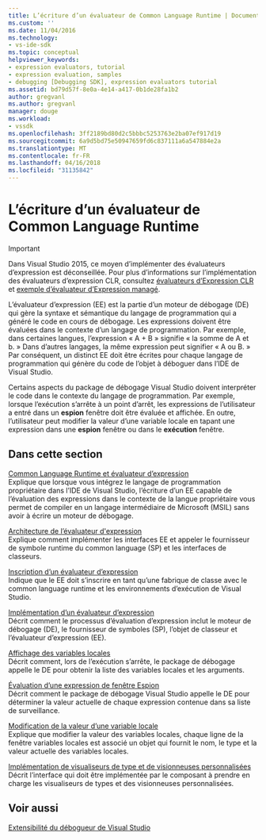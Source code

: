 ```yaml
---
title: L’écriture d’un évaluateur de Common Language Runtime | Documents Microsoft
ms.custom: ''
ms.date: 11/04/2016
ms.technology:
- vs-ide-sdk
ms.topic: conceptual
helpviewer_keywords:
- expression evaluators, tutorial
- expression evaluation, samples
- debugging [Debugging SDK], expression evaluators tutorial
ms.assetid: bd79d57f-8e0a-4e14-a417-0b1de28fa1b2
author: gregvanl
ms.author: gregvanl
manager: douge
ms.workload:
- vssdk
ms.openlocfilehash: 3ff2189bd80d2c5bbbc5253763e2ba07ef917d19
ms.sourcegitcommit: 6a9d5bd75e50947659fd6c837111a6a547884e2a
ms.translationtype: MT
ms.contentlocale: fr-FR
ms.lasthandoff: 04/16/2018
ms.locfileid: "31135842"
---
```

# <a name="writing-a-common-language-runtime-expression-evaluator"></a>L’écriture d’un évaluateur de Common Language Runtime
> [!IMPORTANT]
>  Dans Visual Studio 2015, ce moyen d’implémenter des évaluateurs d’expression est déconseillée. Pour plus d’informations sur l’implémentation des évaluateurs d’expression CLR, consultez [évaluateurs d’Expression CLR](https://github.com/Microsoft/ConcordExtensibilitySamples/wiki/CLR-Expression-Evaluators) et [exemple d’évaluateur d’Expression managé](https://github.com/Microsoft/ConcordExtensibilitySamples/wiki/Managed-Expression-Evaluator-Sample).  
  
 L’évaluateur d’expression (EE) est la partie d’un moteur de débogage (DE) qui gère la syntaxe et sémantique du langage de programmation qui a généré le code en cours de débogage. Les expressions doivent être évaluées dans le contexte d’un langage de programmation. Par exemple, dans certaines langues, l’expression « A + B » signifie « la somme de A et b. » Dans d’autres langages, la même expression peut signifier « A ou B. » Par conséquent, un distinct EE doit être écrites pour chaque langage de programmation qui génère du code de l’objet à déboguer dans l’IDE de Visual Studio.  
  
 Certains aspects du package de débogage Visual Studio doivent interpréter le code dans le contexte du langage de programmation. Par exemple, lorsque l’exécution s’arrête à un point d’arrêt, les expressions de l’utilisateur a entré dans un **espion** fenêtre doit être évaluée et affichée. En outre, l’utilisateur peut modifier la valeur d’une variable locale en tapant une expression dans une **espion** fenêtre ou dans le **exécution** fenêtre.  
  
## <a name="in-this-section"></a>Dans cette section  
 [Common Language Runtime et évaluateur d’expression](../../extensibility/debugger/common-language-runtime-and-expression-evaluation.md)  
 Explique que lorsque vous intégrez le langage de programmation propriétaire dans l’IDE de Visual Studio, l’écriture d’un EE capable de l’évaluation des expressions dans le contexte de la langue propriétaire vous permet de compiler en un langage intermédiaire de Microsoft (MSIL) sans avoir à écrire un moteur de débogage.  
  
 [Architecture de l’évaluateur d'expression](../../extensibility/debugger/expression-evaluator-architecture.md)  
 Explique comment implémenter les interfaces EE et appeler le fournisseur de symbole runtime du common language (SP) et les interfaces de classeurs.  
  
 [Inscription d’un évaluateur d’expression](../../extensibility/debugger/registering-an-expression-evaluator.md)  
 Indique que le EE doit s’inscrire en tant qu’une fabrique de classe avec le common language runtime et les environnements d’exécution de Visual Studio.  
  
 [Implémentation d’un évaluateur d’expression](../../extensibility/debugger/implementing-an-expression-evaluator.md)  
 Décrit comment le processus d’évaluation d’expression inclut le moteur de débogage (DE), le fournisseur de symboles (SP), l’objet de classeur et l’évaluateur d’expression (EE).  
  
 [Affichage des variables locales](../../extensibility/debugger/displaying-locals.md)  
 Décrit comment, lors de l’exécution s’arrête, le package de débogage appelle le DE pour obtenir la liste des variables locales et les arguments.  
  
 [Évaluation d’une expression de fenêtre Espion](../../extensibility/debugger/evaluating-a-watch-window-expression.md)  
 Décrit comment le package de débogage Visual Studio appelle le DE pour déterminer la valeur actuelle de chaque expression contenue dans sa liste de surveillance.  
  
 [Modification de la valeur d’une variable locale](../../extensibility/debugger/changing-the-value-of-a-local.md)  
 Explique que modifier la valeur des variables locales, chaque ligne de la fenêtre variables locales est associé un objet qui fournit le nom, le type et la valeur actuelle des variables locales.  
  
 [Implémentation de visualiseurs de type et de visionneuses personnalisées](../../extensibility/debugger/implementing-type-visualizers-and-custom-viewers.md)  
 Décrit l’interface qui doit être implémentée par le composant à prendre en charge les visualiseurs de types et des visionneuses personnalisées.  
  
## <a name="see-also"></a>Voir aussi  
 [Extensibilité du débogueur de Visual Studio](../../extensibility/debugger/visual-studio-debugger-extensibility.md)